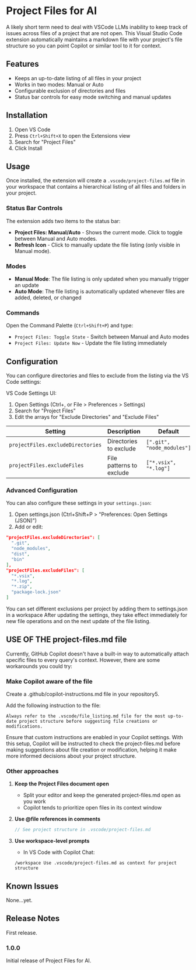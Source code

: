 # Project Files for AI

A likely short term need to deal with VSCode LLMs inability to keep track of issues across files of a project that are not open. This Visual Studio Code extension automatically maintains a markdown file with your project's file structure so you can point Copilot or similar tool to it for context.

## Features

- Keeps an up-to-date listing of all files in your project
- Works in two modes: Manual or Auto
- Configurable exclusion of directories and files
- Status bar controls for easy mode switching and manual updates

## Installation

1. Open VS Code
2. Press `Ctrl+Shift+X` to open the Extensions view
3. Search for "Project Files"
4. Click Install

## Usage

Once installed, the extension will create a `.vscode/project-files.md` file in your workspace that contains a hierarchical listing of all files and folders in your project.

### Status Bar Controls

The extension adds two items to the status bar:

- **Project Files: Manual/Auto** - Shows the current mode. Click to toggle between Manual and Auto modes.
- **Refresh Icon** - Click to manually update the file listing (only visible in Manual mode).

### Modes

- **Manual Mode**: The file listing is only updated when you manually trigger an update
- **Auto Mode**: The file listing is automatically updated whenever files are added, deleted, or changed

### Commands

Open the Command Palette (`Ctrl+Shift+P`) and type:

- `Project Files: Toggle State` - Switch between Manual and Auto modes
- `Project Files: Update Now` - Update the file listing immediately

## Configuration

You can configure directories and files to exclude from the listing via the VS Code settings:

VS Code Settings UI:
1. Open Settings (Ctrl+, or File > Preferences > Settings)
2. Search for "Project Files"
3. Edit the arrays for "Exclude Directories" and "Exclude Files"

| Setting | Description | Default |
|---------|-------------|---------|
| `projectFiles.excludeDirectories` | Directories to exclude | `[".git", "node_modules"]` |
| `projectFiles.excludeFiles` | File patterns to exclude | `["*.vsix", "*.log"]` |

### Advanced Configuration

You can also configure these settings in your `settings.json`:
1. Open settings.json (Ctrl+Shift+P > "Preferences: Open Settings (JSON)")
2. Add or edit:

```json
"projectFiles.excludeDirectories": [
  ".git",
  "node_modules",
  "dist",
  "bin"
],
"projectFiles.excludeFiles": [
  "*.vsix",
  "*.log",
  "*.zip",
  "package-lock.json"
]
```
You can set different exclusions per project by adding them to settings.json in a workspace
After updating the settings, they take effect immediately for new file operations and on the next update of the file listing.

## USE OF THE project-files.md file

Currently, GitHub Copilot doesn't have a built-in way to automatically attach specific files to every query's context. However, there are some workarounds you could try:

### Make Copilot aware of the file

Create a .github/copilot-instructions.md file in your repository5.

Add the following instruction to the file:
```
Always refer to the .vscode/file_listing.md file for the most up-to-date project structure before suggesting file creations or modifications.
```

Ensure that custom instructions are enabled in your Copilot settings. With this setup, Copilot will be instructed to check the project-files.md before making suggestions about file creation or modification, helping it make more informed decisions about your project structure.

### Other approaches

1. **Keep the Project Files document open**
   - Split your editor and keep the generated project-files.md open as you work
   - Copilot tends to prioritize open files in its context window

2. **Use @file references in comments**
   ```javascript
   // See project structure in .vscode/project-files.md
   ```

3. **Use workspace-level prompts**
   - In VS Code with Copilot Chat:
   ```
   /workspace Use .vscode/project-files.md as context for project structure

## Known Issues

None...yet.

## Release Notes

First release.

### 1.0.0

Initial release of Project Files for AI.